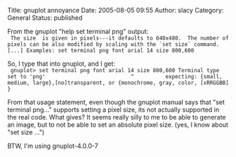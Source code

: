 Title: gnuplot annoyance
Date: 2005-08-05 09:55
Author: slacy
Category: General
Status: published

From the gnuplot "help set terminal png" output:  
``  The size  is given in pixels---it defaults to 640x480.  The number of  pixels can be also modified by scaling with the `set size` command. [...] Examples: set terminal png font arial 14 size 800,600 ``

So, I type that into gnuplot, and I get:  
` gnuplot> set terminal png font arial 14 size 800,600 Terminal type set to 'png'                           ^          expecting: {small, medium, large},[no]transparent, or {monochrome, gray, color, [xRRGGBB] }`

From that usage statement, even though the gnuplot manual says that "set
terminal png..." supports setting a pixel size, its not actually
supported in the real code. What gives? It seems really silly to me to
be able to generate an image, but to not be able to set an absolute
pixel size. (yes, I know about "set size ...")

BTW, I'm using gnuplot-4.0.0-7
